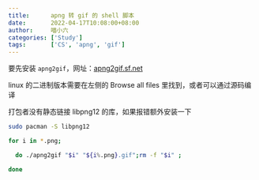 ```yaml
---
title:      apng 转 gif 的 shell 脚本
date:       2022-04-17T10:08:00+08:00
author:     喵小六
categories: ['Study']
tags:       ['CS', 'apng', 'gif']
---
```


要先安装 `apng2gif`，网址：[apng2gif.sf.net](http://apng2gif.sourceforge.net/)

linux 的二进制版本需要在左侧的 Browse all files 里找到，或者可以通过源码编译

<!--more-->

打包者没有静态链接 libpng12 的库，如果报错额外安装一下

```bash
sudo pacman -S libpng12
```

```sh
for i in *.png;

  do ./apng2gif "$i" "${i%.png}.gif";rm -f "$i" ;

done
```
